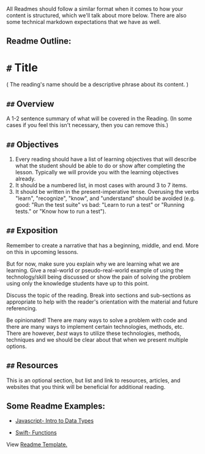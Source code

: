 All Readmes should follow a similar format when it comes to how your content is structured, which we'll talk about more below. There are also some technical markdown expectations that we have as well. 

## Readme Outline:


# `#` Title 

( The reading's name should be a descriptive phrase about its content. )

## `##` Overview

A 1-2 sentence summary of what will be covered in the Reading. (In some cases if you feel this isn't necessary, then you can remove this.)

## `##` Objectives

 1. Every reading should have a list of learning objectives that will describe what the student should be able to do or show after completing the lesson. Typically we will provide you with the learning objectives already.
 2. It should be a numbered list, in most cases with around 3 to 7 items.
 3. It should be written in the present-imperative tense. Overusing the verbs "learn", "recognize", "know", and "understand" should be avoided (e.g. good: "Run the test suite" vs bad: "Learn to run a test" or "Running tests." or "Know how to run a test").

## `##` Exposition

Remember to create a narrative that has a beginning, middle, and end. More on this in upcoming lessons.

But for now, make sure you explain why we are learning what we are learning. Give a real-world or pseudo-real-world example of using the technology/skill being discussed or show the pain of solving the problem using only the knowledge students have up to this point. 

Discuss the topic of the reading. Break into sections and sub-sections as appropriate to help with the reader's orientation with the material and future referencing.

Be opinionated! There are many ways to solve a problem with code and there are many ways to implement certain technologies, methods, etc. There are however, *best* ways to utilize these technologies, methods, techniques and we should be clear about that when we present multiple options. 

## `##` Resources

This is an optional section, but list and link to resources, articles, and websites that you think will be beneficial for additional reading.

## Some Readme Examples:

  * [Javascript- Intro to Data Types](https://github.com/learn-co-curriculum/javascript-intro-to-data-types)
	
  * [Swift- Functions](https://github.com/learn-co-curriculum/swift-functions-readme)
	
<p data-visibility='hidden'>View <a href='https://learn.co/lessons/readme-template' title='Readme Template.'>Readme Template.</p>


